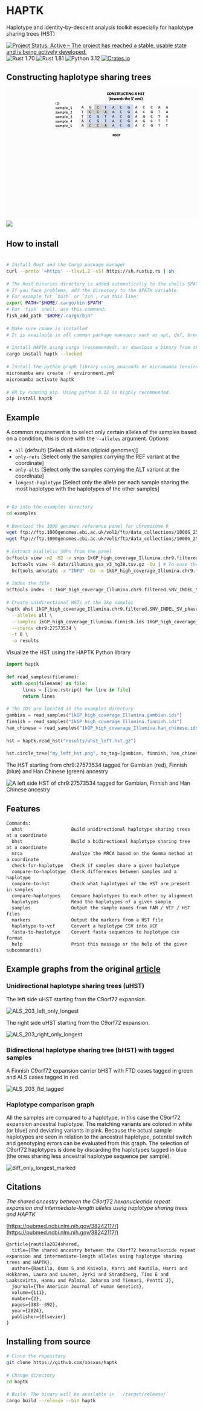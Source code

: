 # HAPTK

Haplotype and identity-by-descent analysis toolkit especially for haplotype sharing trees (HST)

[![Project Status: Active – The project has reached a stable, usable state and is being actively developed.](https://www.repostatus.org/badges/latest/active.svg)](https://www.repostatus.org/#active)
![Rust 1.70](https://img.shields.io/badge/rust-1.70-green.svg)
![Rust 1.81](https://img.shields.io/badge/rust-1.81-green.svg)
![Python 3.12](https://img.shields.io/badge/python-3.12-green.svg)
[![Crates.io](https://img.shields.io/crates/v/haptk.svg)](https://crates.io/crates/haptk)

## Constructing haplotype sharing trees
![](assets/hst.gif)

![](assets/hst_circular.gif)

## How to install
```bash

# Install Rust and the Cargo package manager
curl --proto '=https' --tlsv1.2 -sSf https://sh.rustup.rs | sh

# The Rust binaries directory is added automatically to the shells $PATH variable when it is restarted
# If you face problems, add the directory to the $PATH variable.
# For example for `bash` or `zsh`, run this line:
export PATH="$HOME/.cargo/bin:$PATH"
# For `fish` shell, use this command:
fish_add_path "$HOME/.cargo/bin"

# Make sure cmake is installed
# It is available in all common package managers such as apt, dnf, brew

# Install HAPTK using cargo (recommended), or download a binary from the releases page
cargo install haptk --locked

# Install the python graph library using anaconda or micromamba (environment.yml is located at the github root directory)
micromamba env create -f environment.yml
micromamba activate haptk

# OR by running pip. Using python 3.12 is highly recommended.
pip install haptk
```


## Example
A common requirement is to select only certain alleles of the samples based on a condition, this is done with the `--alleles` argument.
Options:
- `all` (default) [Select all alleles (diploid genomes)]
- `only-refs` [Select only the samples carrying the REF variant at the coordinate]
- `only-alts` [Select only the samples carrying the ALT variant at the coordinate]
- `longest-haplotype` [Select only the allele per each sample sharing the most haplotype with the haplotypes of the other samples]

```bash

# Go into the examples directory
cd examples

# Download the 1000 genomes reference panel for chromosome 9
wget ftp://ftp.1000genomes.ebi.ac.uk/vol1/ftp/data_collections/1000G_2504_high_coverage/working/20220422_3202_phased_SNV_INDEL_SV/1kGP_high_coverage_Illumina.chr9.filtered.SNV_INDEL_SV_phased_panel.vcf.gz
wget ftp://ftp.1000genomes.ebi.ac.uk/vol1/ftp/data_collections/1000G_2504_high_coverage/working/20220422_3202_phased_SNV_INDEL_SV/1kGP_high_coverage_Illumina.chr9.filtered.SNV_INDEL_SV_phased_panel.vcf.gz.tbi

# Extract biallelic SNPs from the panel
bcftools view -m2 -M2 -v snps 1kGP_high_coverage_Illumina.chr9.filtered.SNV_INDEL_SV_phased_panel.vcf.gz -Ou |
  bcftools view -R data/illumina_gsa_v3_hg38.tsv.gz -Ou | # To ease the computational load, you can select variants from an SNP array
  bcftools annotate -x "INFO" -Oz -o 1kGP_high_coverage_Illumina.chr9.filtered.SNV_INDEL_SV_phased_panel.biallelic.vcf.gz

# Index the file
bcftools index -t 1kGP_high_coverage_Illumina.chr9.filtered.SNV_INDEL_SV_phased_panel.biallelic.vcf.gz
 
# Create unidirectional HSTs of the 1kg samples
haptk uhst 1kGP_high_coverage_Illumina.chr9.filtered.SNV_INDEL_SV_phased_panel.biallelic.vcf.gz \
  --alleles all \
  --samples 1kGP_high_coverage_Illumina.finnish.ids 1kGP_high_coverage_Illumina.gambian.ids 1kGP_high_coverage_Illumina.han_chinese.ids \
  --coords chr9:27573534 \
  -t 8 \
  -o results

```

Visualize the HST using the HAPTK Python library
```python
import haptk

def read_samples(filename):
  with open(filename) as file:
      lines = [line.rstrip() for line in file]
      return lines

# The IDs are located in the examples directory
gambian = read_samples("1kGP_high_coverage_Illumina.gambian.ids")
finnish = read_samples("1kGP_high_coverage_Illumina.finnish.ids")
han_chinese = read_samples("1kGP_high_coverage_Illumina.han_chinese.ids")

hst = haptk.read_hst("results/uhst_left.hst.gz")

hst.circle_tree("my_left_hst.png", to_tag=[gambian, finnish, han_chinese], colors=["red", "blue", "green"])
```

The HST starting from chr9:27573534 tagged for Gambian (red), Finnish (blue) and Han Chinese (green) ancestry

![A left side HST of chr9:27573534 tagged for Gambian, Finnish and Han Chinese ancestry](./examples/example_left_hst.png)

## Features

```
Commands:
  uhst                  Build unidirectional haplotype sharing trees at a coordinate
  bhst                  Build a bidirectional haplotype sharing tree at a coordinate
  mrca                  Analyze the MRCA based on the Gamma method at a coordinate
  check-for-haplotype   Check if samples share a given haplotype
  compare-to-haplotype  Check differences between samples and a haplotype
  compare-to-hst        Check what haplotypes of the HST are present in samples
  compare-haplotypes    Compare haplotypes to each other by alignment
  haplotypes            Read the haplotypes of a given sample
  samples               Output the sample names from FAM / VCF / HST files
  markers               Output the markers from a HST file
  haplotype-to-vcf      Convert a haplotype CSV into VCF
  fasta-to-haplotype    Convert fasta sequences to haplotype csv format
  help                  Print this message or the help of the given subcommand(s)
```

## Example graphs from the original [article](https://www.biorxiv.org/content/10.1101/2023.07.28.550820v3)

### Unidirectional haplotype sharing trees (uHST)
The left side uHST starting from the C9orf72 expansion.

![ALS_203_left_only_longest](https://github.com/xosxos/haptk/assets/44613540/6be3bcfc-e7f7-432b-926b-006d07aa2498)

The right side uHST starting from the C9orf72 expansion.

![ALS_203_right_only_longest](https://github.com/xosxos/haptk/assets/44613540/b963bac7-1407-40ae-bb60-3afa7ec6f7f1)

### Bidirectional haplotype sharing tree (bHST) with tagged samples
A Finnish C9orf72 expansion carrier bHST with FTD cases tagged in green and ALS cases tagged in red.

![ALS_203_ftd_tagged](https://github.com/xosxos/haptk/assets/44613540/f1193d27-cd78-43b1-b217-f8150dd6c6dd)

### Haplotype comparison graph
All the samples are compared to a haplotype, in this case the C9orf72 expansion ancestral haplotype.
The matching variants are colored in white (or blue) and deviating variants in pink.
Because the actual sample haplotypes are seen in relation to the ancestral haplotype, potential switch and genotyping errors can be evaluated from this graph.
The selection of C9orf72 haplotypes is done by discarding the haplotypes tagged in blue (the ones sharing less ancestral haplotype sequence per sample).

![diff_only_longest_marked](https://github.com/xosxos/haptk/assets/44613540/f9a9b3b5-24b5-467f-9785-76ceba00754c)

## Citations
_The shared ancestry between the C9orf72 hexanucleotide repeat expansion and intermediate-length alleles using haplotype sharing trees and HAPTK_

[https://pubmed.ncbi.nlm.nih.gov/38242117/](https://pubmed.ncbi.nlm.nih.gov/38242117/)

```
@article{rautila2024shared,
  title={The shared ancestry between the C9orf72 hexanucleotide repeat expansion and intermediate-length alleles using haplotype sharing trees and HAPTK},
  author={Rautila, Osma S and Kaivola, Karri and Rautila, Harri and Hokkanen, Laura and Launes, Jyrki and Strandberg, Timo E and Laaksovirta, Hannu and Palmio, Johanna and Tienari, Pentti J},
  journal={The American Journal of Human Genetics},
  volume={111},
  number={2},
  pages={383--392},
  year={2024},
  publisher={Elsevier}
}
```

## Installing from source
```bash
# Clone the repository
git clone https://github.com/xosxos/haptk

# Change directory 
cd haptk

# Build. The binary will be available in `./target/release/` 
cargo build --release --bin haptk

```
